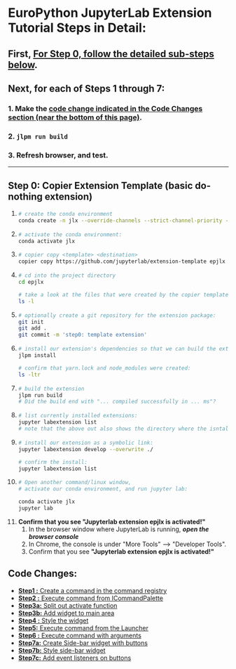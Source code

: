 # EuroPython JupyterLab Extension Tutorial Steps in Detail:

## First, [For Step 0, follow the detailed sub-steps below](https://github.com/DanielGoldfarb/epjlx/tree/main#step-0-copier-extension-template-basic-do-nothing-extension).
## Next, for each of Steps 1 through 7:
### 1. Make the [**code change indicated in the Code Changes section (near the bottom of this page)**](https://github.com/DanielGoldfarb/epjlx/blob/main/README.md#code-changes).
### 2. **`jlpm run build`**
### 3. Refresh browser, and test.

---

## Step 0: Copier Extension Template (basic do-nothing extension)
1. ```bash
   # create the conda environment
   conda create -n jlx --override-channels --strict-channel-priority -c conda-forge -c nodefaults jupyterlab=4 nodejs=18 git copier=7 jinja2-time
    ```
2. ```bash
   # activate the conda environment:
   conda activate jlx
   ```
3. ```bash
   # copier copy <template> <destination>
   copier copy https://github.com/jupyterlab/extension-template epjlx   
   ```
4. ```bash
   # cd into the project directory
   cd epjlx

   # take a look at the files that were created by the copier template:
   ls -l  
   ```
5. ```bash
   # optionally create a git repository for the extension package:
   git init
   git add .
   git commit -m 'step0: template extension'
   ```
6. ```bash
   # install our extension's dependencies so that we can build the extension:
   jlpm install

   # confirm that yarn.lock and node_modules were created:
   ls -ltr 
   ```
7. ```bash
   # build the extension
   jlpm run build
   # Did the build end with "... compiled successfully in ... ms"?
   ```
8. ```bash
   # list currently installed extensions:
   jupyter labextension list
   # note that the above out also shows the directory where the isntalled extensions were found.
9. ```bash
   # install our extension as a symbolic link:
   jupyter labextension develop --overwrite ./

   # confirm the install:
   jupyter labextension list
10. ```bash
    # Open another command/linux window, 
    # activate our conda environment, and run jupyter lab:

    conda activate jlx
    jupyter lab
    ```
11. **Confirm that you see "Jupyterlab extension epjlx is activated!"**  
    1. In the browser window where JupyterLab is running, ***open the browser console***
    2. In Chrome, the console is under "More Tools" --> "Developer Tools".
    3. Confirm that you see **"Jupyterlab extension epjlx is activated!"**  
   
## Code Changes:
* [**Step1 :** Create a command in the command registry](https://github.com/DanielGoldfarb/epjlx/commit/5c290e28402c76068cdea77ac865a556ff4902a3)
* [**Step2 :** Execute command from ICommandPalette](https://github.com/DanielGoldfarb/epjlx/commit/008e87af0fbc68be2c6e36989023feba3244ee20)
* [**Step3a:** Split out activate function](https://github.com/DanielGoldfarb/epjlx/commit/90096fbe72e0ccc544de0804b78bffa3031c64e6)
* [**Step3b:** Add widget to main area](https://github.com/DanielGoldfarb/epjlx/commit/dc329c4d37c6a4404428dd87d5fd659d62076827)
* [**Step4 :** Style the widget](https://github.com/DanielGoldfarb/epjlx/commit/35e74c6de47b94d73bdecf5001afd3be4885f4d6)
* [**Step5:** Execute command from the Launcher](https://github.com/DanielGoldfarb/epjlx/commit/a641357e84918cb71dd4c9aeaacef9550e7c8fc6)
* [**Step6 :** Execute command with arguments](https://github.com/DanielGoldfarb/epjlx/commit/e6a156ff90025d829c742b6a665acedd54c6ab4b)
* [**Step7a:** Create Side-bar widget with buttons](https://github.com/DanielGoldfarb/epjlx/commit/5e29b396f01b98ee28461898330fdc4aebba9b9d)
* [**Step7b:** Style side-bar widget](https://github.com/DanielGoldfarb/epjlx/commit/26f00e03c88ca070e7bddf3e70111c5569360403)
* [**Step7c:** Add event listeners on buttons](https://github.com/DanielGoldfarb/epjlx/commit/5902339cfc6d7442114a071fb6c9b2708f368a58)
